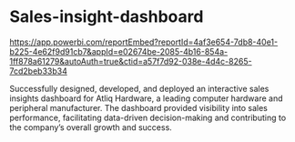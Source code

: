 # Sales-insight-dashboard
https://app.powerbi.com/reportEmbed?reportId=4af3e654-7db8-40e1-b225-4e62f9d91cb7&appId=e02674be-2085-4b16-854a-1ff878a61279&autoAuth=true&ctid=a57f7d92-038e-4d4c-8265-7cd2beb33b34

Successfully designed, developed, and deployed an interactive sales insights dashboard for Atliq Hardware, a leading
computer hardware and peripheral manufacturer. The dashboard provided visibility into sales performance, facilitating
data-driven decision-making and contributing to the company’s overall growth and success.

